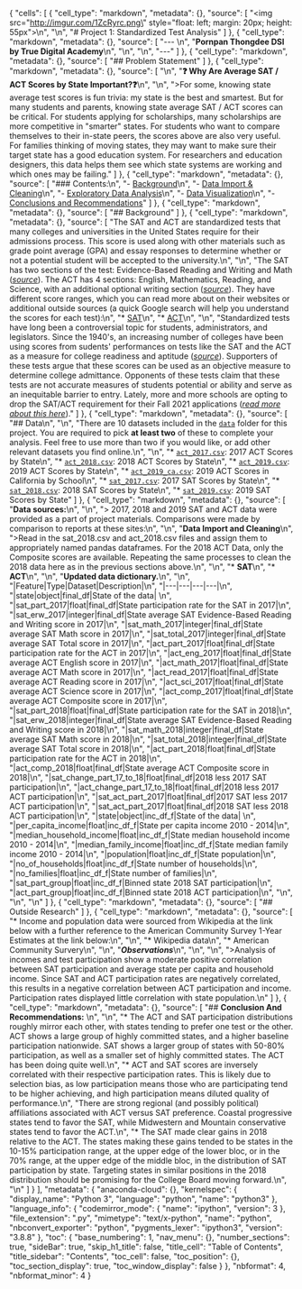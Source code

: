 {
 "cells": [
  {
   "cell_type": "markdown",
   "metadata": {},
   "source": [
    "<img src=\"http://imgur.com/1ZcRyrc.png\" style=\"float: left; margin: 20px; height: 55px\">\n",
    "\n",
    "# Project 1: Standardized Test Analysis"
   ]
  },
  {
   "cell_type": "markdown",
   "metadata": {},
   "source": [
    "--- \n",
    "**Pornpan Thongdee DSI by True Digital Academy**\n",
    "\n",
    "\n",
    "---"
   ]
  },
  {
   "cell_type": "markdown",
   "metadata": {},
   "source": [
    "## Problem Statement"
   ]
  },
  {
   "cell_type": "markdown",
   "metadata": {},
   "source": [
    "\n",
    "**❓ Why Are Average SAT / ACT Scores by State Important?❓**\n",
    "\n",
    ">For some, knowing state average test scores is fun trivia: my state is the best and smartest.  But for many students and parents, knowing state average SAT / ACT scores can be critical. For students applying for scholarships, many scholarships are more competitive in \"smarter\" states. For students who want to compare themselves to their in-state peers, the scores above are also very useful. For families thinking of moving states, they may want to make sure their target state has a good education system. For researchers and education designers, this data helps them see which state systems are working and which ones may be failing."
   ]
  },
  {
   "cell_type": "markdown",
   "metadata": {},
   "source": [
    "### Contents:\n",
    "- [Background](#Background)\n",
    "- [Data Import & Cleaning](#Data-Import-and-Cleaning)\n",
    "- [Exploratory Data Analysis](#Exploratory-Data-Analysis)\n",
    "- [Data Visualization](#Visualize-the-Data)\n",
    "- [Conclusions and Recommendations](#Conclusions-and-Recommendations)"
   ]
  },
  {
   "cell_type": "markdown",
   "metadata": {},
   "source": [
    "## Background"
   ]
  },
  {
   "cell_type": "markdown",
   "metadata": {},
   "source": [
    "The SAT and ACT are standardized tests that many colleges and universities in the United States require for their admissions process. This score is used along with other materials such as grade point average (GPA) and essay responses to determine whether or not a potential student will be accepted to the university.\n",
    "\n",
    "The SAT has two sections of the test: Evidence-Based Reading and Writing and Math ([*source*](https://www.princetonreview.com/college/sat-sections)). The ACT has 4 sections: English, Mathematics, Reading, and Science, with an additional optional writing section ([*source*](https://www.act.org/content/act/en/products-and-services/the-act/scores/understanding-your-scores.html)). They have different score ranges, which you can read more about on their websites or additional outside sources (a quick Google search will help you understand the scores for each test):\n",
    "* [SAT](https://collegereadiness.collegeboard.org/sat)\n",
    "* [ACT](https://www.act.org/content/act/en.html)\n",
    "\n",
    "Standardized tests have long been a controversial topic for students, administrators, and legislators. Since the 1940's, an increasing number of colleges have been using scores from sudents' performances on tests like the SAT and the ACT as a measure for college readiness and aptitude ([*source*](https://www.minotdailynews.com/news/local-news/2017/04/a-brief-history-of-the-sat-and-act/)). Supporters of these tests argue that these scores can be used as an objective measure to determine college admittance. Opponents of these tests claim that these tests are not accurate measures of students potential or ability and serve as an inequitable barrier to entry. Lately, more and more schools are opting to drop the SAT/ACT requirement for their Fall 2021 applications ([*read more about this here*](https://www.cnn.com/2020/04/14/us/coronavirus-colleges-sat-act-test-trnd/index.html))."
   ]
  },
  {
   "cell_type": "markdown",
   "metadata": {},
   "source": [
    "## Data\n",
    "\n",
    "There are 10 datasets included in the [`data`](./data/) folder for this project. You are required to pick **at least two** of these to complete your analysis. Feel free to use more than two if you would like, or add other relevant datasets you find online.\n",
    "\n",
    "* [`act_2017.csv`](./data/act_2017.csv): 2017 ACT Scores by State\n",
    "* [`act_2018.csv`](./data/act_2018.csv): 2018 ACT Scores by State\n",
    "* [`act_2019.csv`](./data/act_2019.csv): 2019 ACT Scores by State\n",
    "* [`act_2019_ca.csv`](./data/act_2019_ca.csv): 2019 ACT Scores in California by School\n",
    "* [`sat_2017.csv`](./data/sat_2017.csv): 2017 SAT Scores by State\n",
    "* [`sat_2018.csv`](./data/sat_2018.csv): 2018 SAT Scores by State\n",
    "* [`sat_2019.csv`](./data/sat_2019.csv): 2019 SAT Scores by State"
   ]
  },
  {
   "cell_type": "markdown",
   "metadata": {},
   "source": [
    "**Data sources:**\n",
    "\n",
    "> 2017, 2018 and 2019 SAT and ACT data were provided as a part of project materials. Comparisons were made by comparison to reports at these sites:\n",
    "\n",
    "**Data Import and Cleaning**\n",
    ">Read in the sat_2018.csv and act_2018.csv files and assign them to appropriately named pandas dataframes. For the 2018 ACT Data, only the Composite scores are available. Repeating the same processes to clean the 2018 data here as in the previous sections above.\n",
    "\n",
    "* **SAT**\n",
    "* **ACT**\n",
    "\n",
    "**Updated data dictionary.**\n",
    "\n",
    "|Feature|Type|Dataset|Description|\n",
    "|---|---|---|---|\n",
    "|state|object|final_df|State of the data| \n",
    "|sat_part_2017|float|final_df|State participation rate for the SAT in 2017|\n",
    "|sat_erw_2017|integer|final_df|State average SAT Evidence-Based Reading and Writing score in 2017|\n",
    "|sat_math_2017|integer|final_df|State average SAT Math score in 2017|\n",
    "|sat_total_2017|integer|final_df|State average SAT Total score in 2017|\n",
    "|act_part_2017|float|final_df|State participation rate for the ACT in 2017|\n",
    "|act_eng_2017|float|final_df|State average ACT English score in 2017|\n",
    "|act_math_2017|float|final_df|State average ACT Math score in 2017|\n",
    "|act_read_2017|float|final_df|State average ACT Reading score in 2017|\n",
    "|act_sci_2017|float|final_df|State average ACT Science score in 2017|\n",
    "|act_comp_2017|float|final_df|State average ACT Composite score in 2017|\n",
    "|sat_part_2018|float|final_df|State participation rate for the SAT in 2018|\n",
    "|sat_erw_2018|integer|final_df|State average SAT Evidence-Based Reading and Writing score in 2018|\n",
    "|sat_math_2018|integer|final_df|State average SAT Math score in 2018|\n",
    "|sat_total_2018|integer|final_df|State average SAT Total score in 2018|\n",
    "|act_part_2018|float|final_df|State participation rate for the ACT in 2018|\n",
    "|act_comp_2018|float|final_df|State average ACT Composite score in 2018|\n",
    "|sat_change_part_17_to_18|float|final_df|2018 less 2017 SAT participation|\n",
    "|act_change_part_17_to_18|float|final_df|2018 less 2017 ACT participation|\n",
    "|sat_act_part_2017|float|final_df|2017 SAT less 2017 ACT participation|\n",
    "|sat_act_part_2017|float|final_df|2018 SAT less 2018 ACT participation|\n",
    "|state|object|inc_df_f|State of the data| \n",
    "|per_capita_income|float|inc_df_f|State per capita income 2010 - 2014|\n",
    "|median_household_income|float|inc_df_f|State median household income 2010 - 2014|\n",
    "|median_family_income|float|inc_df_f|State median family income 2010 - 2014|\n",
    "|population|float|inc_df_f|State population|\n",
    "|no_of_households|float|inc_df_f|State number of households|\n",
    "|no_families|float|inc_df_f|State number of families|\n",
    "|sat_part_group|float|inc_df_f|Binned state 2018 SAT participation|\n",
    "|act_part_group|float|inc_df_f|Binned state 2018 ACT participation|\n",
    "\n",
    "\n",
    "\n"
   ]
  },
  {
   "cell_type": "markdown",
   "metadata": {},
   "source": [
    "## Outside Research"
   ]
  },
  {
   "cell_type": "markdown",
   "metadata": {},
   "source": [
    "* Income and population data were sourced from Wikipedia at the link below with a further reference to the American Community Survey 1-Year Estimates at the link below:\n",
    "\n",
    "* Wikipedia data\n",
    "* American Community Survery\n",
    "\n",
    "***Observations***\n",
    "\n",
    "\n",
    ">Analysis of incomes and test participation show a moderate positive correlation between SAT participation and average state per capita and household income. Since SAT and ACT participation rates are negatively correlated, this results in a negative correlation between ACT participation and income. Participation rates displayed little correlation with state population.\n"
   ]
  },
  {
   "cell_type": "markdown",
   "metadata": {},
   "source": [
    "## **Conclusion And Recommendations:** \n",
    "\n",
    "* The ACT and SAT participation distributions roughly mirror each other, with states tending to prefer one test or the other. ACT shows a large group of highly committed states, and a higher baseline participation nationwide. SAT shows a larger group of states with 50-80% participation, as well as a smaller set of highly committed states. The ACT has been doing quite well.\n",
    "* ACT and SAT scores are inversely correlated with their respective participation rates. This is likely due to selection bias, as low participation means those who are participating tend to be higher achieving, and high participation means diluted quality of performance.\n",
    "There are strong regional (and possibly political) affiliations associated with ACT versus SAT preference. Coastal progressive states tend to favor the SAT, while Midwestern and Mountain conservative states tend to favor the ACT.\n",
    "* The SAT made clear gains in 2018 relative to the ACT. The states making these gains tended to be states in the 10-15% participation range, at the upper edge of the lower bloc, or in the 70% range, at the upper edge of the middle bloc, in the distribution of SAT participation by state. Targeting states in similar positions in the 2018 distribution should be promising for the College Board moving forward.\n",
    "\n"
   ]
  }
 ],
 "metadata": {
  "anaconda-cloud": {},
  "kernelspec": {
   "display_name": "Python 3",
   "language": "python",
   "name": "python3"
  },
  "language_info": {
   "codemirror_mode": {
    "name": "ipython",
    "version": 3
   },
   "file_extension": ".py",
   "mimetype": "text/x-python",
   "name": "python",
   "nbconvert_exporter": "python",
   "pygments_lexer": "ipython3",
   "version": "3.8.8"
  },
  "toc": {
   "base_numbering": 1,
   "nav_menu": {},
   "number_sections": true,
   "sideBar": true,
   "skip_h1_title": false,
   "title_cell": "Table of Contents",
   "title_sidebar": "Contents",
   "toc_cell": false,
   "toc_position": {},
   "toc_section_display": true,
   "toc_window_display": false
  }
 },
 "nbformat": 4,
 "nbformat_minor": 4
}
